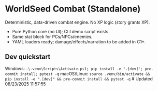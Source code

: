 # WorldSeed Combat (Standalone) 
Deterministic, data-driven combat engine. No XP logic (story grants XP).
- Pure Python core (no UI); CLI demo script exists.
- Same stat block for PCs/NPCs/enemies.
- YAML loaders ready; damage/effects/narration to be added in C1+.

## Dev quickstart
Windows: `.\.venv\Scripts\Activate.ps1; pip install -e ".[dev]"; pre-commit install; pytest -q`
macOS/Linux: `source .venv/bin/activate && pip install -e ".[dev]" && pre-commit install && pytest -q`
#   U p d a t e d   0 8 / 2 3 / 2 0 2 5   1 1 : 5 7 : 5 5  
 